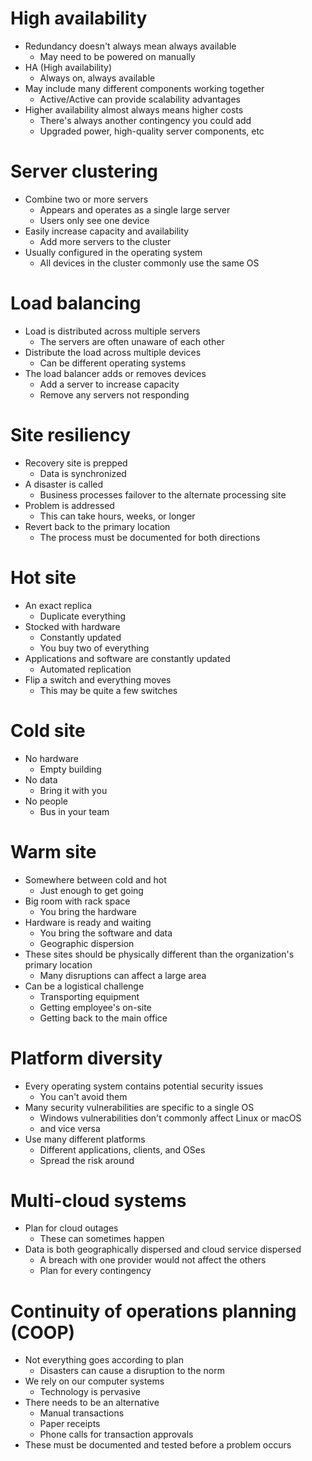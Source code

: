 # High availability
- Redundancy doesn't always mean always available
	- May need to be powered on manually
- HA (High availability)
	- Always on, always available
- May include many different components working together
	- Active/Active can provide scalability advantages
- Higher availability almost always means higher costs
	- There's always another contingency you could add
	- Upgraded power, high-quality server components, etc
# Server clustering
- Combine two or more servers
	- Appears and operates as a single large server
	- Users only see one device
- Easily increase capacity and availability
	- Add more servers to the cluster
- Usually configured in the operating system
	- All devices in the cluster commonly use the same OS
# Load balancing
- Load is distributed across multiple servers
	- The servers are often unaware of each other
- Distribute the load across multiple devices
	- Can be different operating systems
- The load balancer adds or removes devices
	- Add a server to increase capacity
	- Remove any servers not responding
# Site resiliency
- Recovery site is prepped
	- Data is synchronized
- A disaster is called
	- Business processes failover to the alternate processing site
- Problem is addressed
	- This can take hours, weeks, or longer
- Revert back to the primary location
	- The process must be documented for both directions
# Hot site
- An exact replica
	- Duplicate everything
- Stocked with hardware
	- Constantly updated
	- You buy two of everything
- Applications and software are constantly updated
	- Automated replication
- Flip a switch and everything moves
	- This may be quite a few switches
# Cold site
- No hardware
	- Empty building
- No data
	- Bring it with you
- No people
	- Bus in your team
# Warm site
- Somewhere between cold and hot
	- Just enough to get going
- Big room with rack space
	- You bring the hardware
- Hardware is ready and waiting
	- You bring the software and data
	- Geographic dispersion
- These sites should be physically different than the organization's primary location
	- Many disruptions can affect a large area
- Can be a logistical challenge
	- Transporting equipment
	- Getting employee's on-site
	- Getting back to the main office
# Platform diversity
- Every operating system contains potential security issues
	- You can't avoid them
- Many security vulnerabilities are specific to a single OS
	- Windows vulnerabilities don't commonly affect Linux or macOS
	- and vice versa
- Use many different platforms
	- Different applications, clients, and OSes
	- Spread the risk around
# Multi-cloud systems
- Plan for cloud outages
	- These can sometimes happen
- Data is both geographically dispersed and cloud service dispersed
	- A breach with one provider would not affect the others
	- Plan for every contingency
# Continuity of operations planning (COOP)
- Not everything goes according to plan
	- Disasters can cause a disruption to the norm
- We rely on our computer systems
	- Technology is pervasive
- There needs to be an alternative
	- Manual transactions
	- Paper receipts
	- Phone calls for transaction approvals
- These must be documented and tested before a problem occurs

